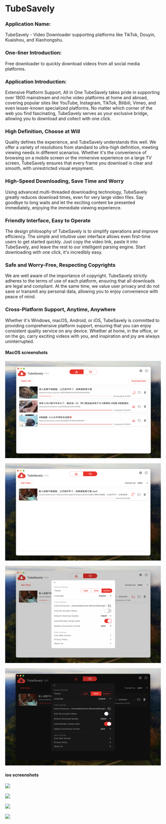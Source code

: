 # TubeSavely

### Application Name:
TubeSavely - Video Downloader supporting platforms like TikTok, Douyin, Kuaishou, and Xiaohongshu.

### One-liner Introduction:
Free downloader to quickly download videos from all social media platforms.

### Application Introduction:
Extensive Platform Support, All in One
TubeSavely takes pride in supporting over 1800 mainstream and niche video platforms at home and abroad, covering popular sites like YouTube, Instagram, TikTok, Bilibili, Vimeo, and even lesser-known specialized platforms. No matter which corner of the web you find fascinating, TubeSavely serves as your exclusive bridge, allowing you to download and collect with one click.

### High Definition, Choose at Will
Quality defines the experience, and TubeSavely understands this well. We offer a variety of resolutions from standard to ultra-high definition, meeting viewing needs in different scenarios. Whether it's the convenience of browsing on a mobile screen or the immersive experience on a large TV screen, TubeSavely ensures that every frame you download is clear and smooth, with unrestricted visual enjoyment.

### High-Speed Downloading, Save Time and Worry
Using advanced multi-threaded downloading technology, TubeSavely greatly reduces download times, even for very large video files. Say goodbye to long waits and let the exciting content be presented immediately, enjoying the immediate viewing experience.

### Friendly Interface, Easy to Operate
The design philosophy of TubeSavely is to simplify operations and improve efficiency. The simple and intuitive user interface allows even first-time users to get started quickly. Just copy the video link, paste it into TubeSavely, and leave the rest to our intelligent parsing engine. Start downloading with one click, it's incredibly easy.

### Safe and Worry-Free, Respecting Copyrights
We are well aware of the importance of copyright. TubeSavely strictly adheres to the terms of use of each platform, ensuring that all downloads are legal and compliant. At the same time, we value user privacy and do not save or transmit any personal data, allowing you to enjoy convenience with peace of mind.

### Cross-Platform Support, Anytime, Anywhere
Whether it's Windows, macOS, Android, or iOS, TubeSavely is committed to providing comprehensive platform support, ensuring that you can enjoy consistent quality service on any device. Whether at home, in the office, or on the go, carry exciting videos with you, and inspiration and joy are always uninterrupted.

#### MacOS screenshots
![](https://github.com/Cosyment/TubeSavely/blob/master/screenshots/macos/WX20240625-182915%402x.png)

![](https://github.com/Cosyment/TubeSavely/blob/master/screenshots/macos/WX20240625-183008%402x.png)

![](https://github.com/Cosyment/TubeSavely/blob/master/screenshots/macos/WX20240625-183054%402x.png)

![](https://github.com/Cosyment/TubeSavely/blob/master/screenshots/macos/WX20240625-183128%402x.png)

#### ios screenshots
![](https://github.com/Cosyment/TubeSavely/blob/master/screenshots/%E8%8B%B9%E6%9E%9C%E5%BA%94%E7%94%A8%E5%95%86%E5%BA%97-5.5%E5%AF%B8-1242X2208/IMG_0154.PNG)

![](https://github.com/Cosyment/TubeSavely/blob/master/screenshots/%E8%8B%B9%E6%9E%9C%E5%BA%94%E7%94%A8%E5%95%86%E5%BA%97-5.5%E5%AF%B8-1242X2208/IMG_0155.PNG)

![](https://github.com/Cosyment/TubeSavely/blob/master/screenshots/%E8%8B%B9%E6%9E%9C%E5%BA%94%E7%94%A8%E5%95%86%E5%BA%97-5.5%E5%AF%B8-1242X2208/IMG_0156.PNG)

![](https://github.com/Cosyment/TubeSavely/blob/master/screenshots/%E8%8B%B9%E6%9E%9C%E5%BA%94%E7%94%A8%E5%95%86%E5%BA%97-5.5%E5%AF%B8-1242X2208/IMG_0157.PNG)
